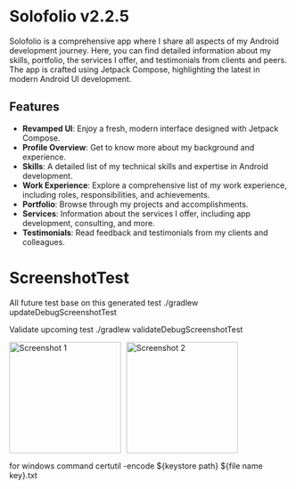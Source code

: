 ﻿# Solofolio v2.2.5
Solofolio is a comprehensive app where I share all aspects of my Android development journey. 
Here, you can find detailed information about my skills, portfolio, the services I offer, 
and testimonials from clients and peers. The app is crafted using Jetpack Compose,
highlighting the latest in modern Android UI development.

## Features
- **Revamped UI**: Enjoy a fresh, modern interface designed with Jetpack Compose.
- **Profile Overview**: Get to know more about my background and experience.
- **Skills**: A detailed list of my technical skills and expertise in Android development.
- **Work Experience**: Explore a comprehensive list of my work experience, including roles, responsibilities, and achievements.
- **Portfolio**: Browse through my projects and accomplishments.
- **Services**: Information about the services I offer, including app development, consulting, and more.
- **Testimonials**: Read feedback and testimonials from my clients and colleagues.

# ScreenshotTest
 All future test base on this generated test
./gradlew updateDebugScreenshotTest  

 Validate upcoming test
./gradlew validateDebugScreenshotTest


<div style="display: grid; grid-template-columns: repeat(3, 1fr); gap: 10px;">
    <img src="https://github.com/user-attachments/assets/a36ab4fd-1560-47ee-9d77-ccf5a4e6664a" alt="Screenshot 1" width="200"/>
    <img src="https://github.com/user-attachments/assets/f0a8f996-00c2-42c1-ab0d-82e05478a660" alt="Screenshot 2" width="200"/>
</div>

for windows command 
certutil -encode ${keystore path} ${file name key}.txt
